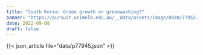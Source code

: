 ```yaml
---
title: "South Korea: Green growth or greenwashing?"
banner: "https://pursuit.unimelb.edu.au/__data/assets/image/0030/77952/South-Korea-Green-growth-or-greenwashing_6c44378a-34ed-4267-ac71-b5b75f3387c3.jpg"
date: 2022-09-08
draft: false
---
```


{{< json_article file="data/p77945.json" >}}